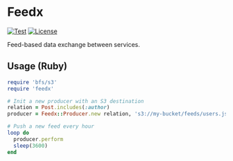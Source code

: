 # Feedx

[![Test](https://github.com/bsm/feedx/actions/workflows/test.yml/badge.svg)](https://github.com/bsm/feedx/actions/workflows/test.yml)
[![License](https://img.shields.io/badge/License-Apache%202.0-blue.svg)](https://opensource.org/licenses/Apache-2.0)

Feed-based data exchange between services.

## Usage (Ruby)

```ruby
require 'bfs/s3'
require 'feedx'

# Init a new producer with an S3 destination
relation = Post.includes(:author)
producer = Feedx::Producer.new relation, 's3://my-bucket/feeds/users.json.gz'

# Push a new feed every hour
loop do
  producer.perform
  sleep(3600)
end
```
